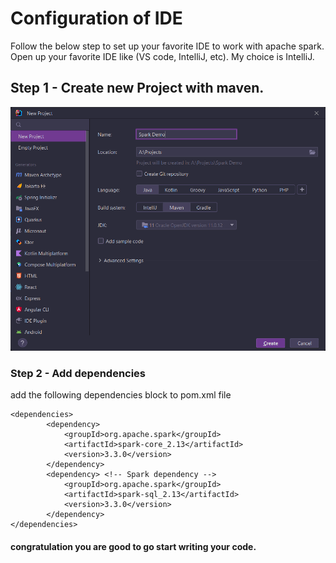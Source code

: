 # Configuration of IDE
Follow the below step to set up your favorite IDE to work with apache spark.
Open up your favorite IDE like (VS code, IntelliJ, etc). My choice is IntelliJ.
## Step 1 - Create new Project with maven.
![project creation image](Project_creation.png)
### Step 2 - Add dependencies
add the following dependencies block to pom.xml file
~~~
<dependencies>
        <dependency>
            <groupId>org.apache.spark</groupId>
            <artifactId>spark-core_2.13</artifactId>
            <version>3.3.0</version>
        </dependency>
        <dependency> <!-- Spark dependency -->
            <groupId>org.apache.spark</groupId>
            <artifactId>spark-sql_2.13</artifactId>
            <version>3.3.0</version>
        </dependency>
</dependencies>
~~~
#### congratulation you are good to go start writing your code.
